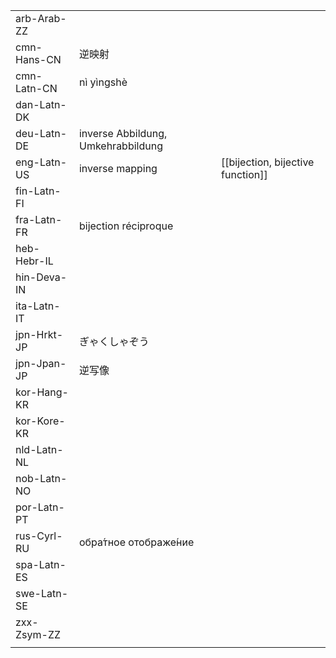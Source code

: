 | | | |
|-|-|-|
| arb-Arab-ZZ |  |  |
| cmn-Hans-CN | 逆映射 |  |
| cmn-Latn-CN | nì yìngshè |  |
| dan-Latn-DK |  |  |
| deu-Latn-DE | inverse Abbildung, Umkehrabbildung |  |
| eng-Latn-US | inverse mapping | [[bijection, bijective function]] |
| fin-Latn-FI |  |  |
| fra-Latn-FR | bijection réciproque |  |
| heb-Hebr-IL |  |  |
| hin-Deva-IN |  |  |
| ita-Latn-IT |  |  |
| jpn-Hrkt-JP | ぎゃくしゃぞう |  |
| jpn-Jpan-JP | 逆写像 |  |
| kor-Hang-KR |  |  |
| kor-Kore-KR |  |  |
| nld-Latn-NL |  |  |
| nob-Latn-NO |  |  |
| por-Latn-PT |  |  |
| rus-Cyrl-RU | обра́тное отображе́ние |  |
| spa-Latn-ES |  |  |
| swe-Latn-SE |  |  |
| zxx-Zsym-ZZ |  |  |
|  |  |  |
